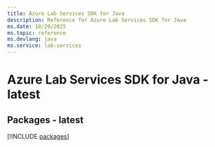 ```yaml
---
title: Azure Lab Services SDK for Java
description: Reference for Azure Lab Services SDK for Java
ms.date: 10/29/2025
ms.topic: reference
ms.devlang: java
ms.service: lab-services
---
```

# Azure Lab Services SDK for Java - latest
## Packages - latest
[!INCLUDE [packages](lab-services-index.md)]